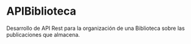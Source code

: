 # APIBiblioteca
Desarrollo de API Rest para la organización de una Biblioteca sobre las publicaciones que almacena.

